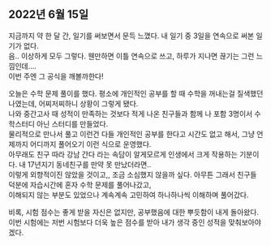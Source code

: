 ## **2022년 6월 15일**

지금까지 약 한 달 간, 일기를 써보면서 문득 느꼈다. 내 일기 중 3일을 연속으로 써본 일기가 없다.  
음.. 이상하게 모두 그렇다. 웬만하면 이틀 연속으로 쓰고, 하루가 지나면 끊기는 그런 느낌인데....  
이번 주엔 그 공식을 깨볼까한다!  

오늘은 수학 문제 풀이를 했다. 평소에 개인적인 공부를 할 때 수학을 꺼내는걸 질색했던 나였는데, 어찌저찌하니 상황이 그렇게 됐다.  
나와 중간고사 때 성적이 만족하는 것보다 적게 나온 친구들과 함께 나 포함 3명이서 수학스터디 아닌 스터디를 만들었다.  
물리적으로 만나서 풀고 이런건 다들 개인적인 공부를 한다고 시간도 없고 해서, 그냥 언제까지 어디까지 풀어오기 이런 식으로 운영했다.  
아무래도 친구 따라 강남 간다 라는 속담이 알게모르게 인생에서 크게 작용하는 기분이다. 내 17년지기 동네친구를 만약 못 만났더라면..  
이렇게 외향적이진 않았을 것이고,, 조금 소심했지 않을까 싶다. 아무튼 그래서 친구들 덕분에 자습시간에 혼자 수학 문제를 풀어나갔고,  
이해되지 않는 부분도 있었으나 계속계속 고민하여 하나하나씩 이해하며 풀어갔다.  

비록, 시험 점수는 좋게 받을 자신은 없지만, 공부했음에 대한 뿌듯함이 내게 돌아왔다.  
이번 시험에는 저번 시험보다 더욱 높은 점수를 받아 내가 생각 중인 성적을 맞춰보아야겠다.